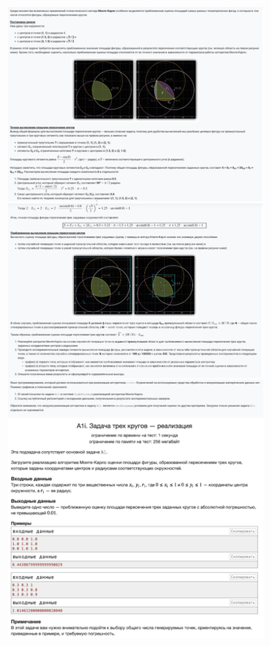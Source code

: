 <p align="center">
  <img src="A-3_1.png" alt="A-3_1">
  <img src="A-3_2.png" alt="A-3_2">
  <img src="A-3_3.png" alt="A-3_3">
  <img src="A-3i.png" alt="A-3i">
</p>
